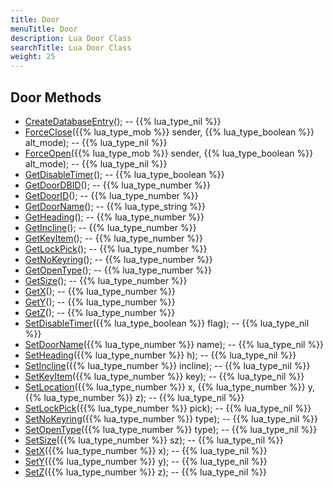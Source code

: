```yaml
---
title: Door
menuTitle: Door
description: Lua Door Class
searchTitle: Lua Door Class
weight: 25
---
```


## Door Methods
- [CreateDatabaseEntry](createdatabaseentry)(); -- {{% lua_type_nil %}}
- [ForceClose](forceclose)({{% lua_type_mob %}} sender, {{% lua_type_boolean %}} alt_mode); -- {{% lua_type_nil %}}
- [ForceOpen](forceopen)({{% lua_type_mob %}} sender, {{% lua_type_boolean %}} alt_mode); -- {{% lua_type_nil %}}
- [GetDisableTimer](getdisabletimer)(); -- {{% lua_type_boolean %}}
- [GetDoorDBID](getdoordbid)(); -- {{% lua_type_number %}}
- [GetDoorID](getdoorid)(); -- {{% lua_type_number %}}
- [GetDoorName](getdoorname)(); -- {{% lua_type_string %}}
- [GetHeading](getheading)(); -- {{% lua_type_number %}}
- [GetIncline](getincline)(); -- {{% lua_type_number %}}
- [GetKeyItem](getkeyitem)(); -- {{% lua_type_number %}}
- [GetLockPick](getlockpick)(); -- {{% lua_type_number %}}
- [GetNoKeyring](getnokeyring)(); -- {{% lua_type_number %}}
- [GetOpenType](getopentype)(); -- {{% lua_type_number %}}
- [GetSize](getsize)(); -- {{% lua_type_number %}}
- [GetX](getx)(); -- {{% lua_type_number %}}
- [GetY](gety)(); -- {{% lua_type_number %}}
- [GetZ](getz)(); -- {{% lua_type_number %}}
- [SetDisableTimer](setdisabletimer)({{% lua_type_boolean %}} flag); -- {{% lua_type_nil %}}
- [SetDoorName](setdoorname)({{% lua_type_number %}} name); -- {{% lua_type_nil %}}
- [SetHeading](setheading)({{% lua_type_number %}} h); -- {{% lua_type_nil %}}
- [SetIncline](setincline)({{% lua_type_number %}} incline); -- {{% lua_type_nil %}}
- [SetKeyItem](setkeyitem)({{% lua_type_number %}} key); -- {{% lua_type_nil %}}
- [SetLocation](setlocation)({{% lua_type_number %}} x, {{% lua_type_number %}} y, {{% lua_type_number %}} z); -- {{% lua_type_nil %}}
- [SetLockPick](setlockpick)({{% lua_type_number %}} pick); -- {{% lua_type_nil %}}
- [SetNoKeyring](setnokeyring)({{% lua_type_number %}} type); -- {{% lua_type_nil %}}
- [SetOpenType](setopentype)({{% lua_type_number %}} type); -- {{% lua_type_nil %}}
- [SetSize](setsize)({{% lua_type_number %}} sz); -- {{% lua_type_nil %}}
- [SetX](setx)({{% lua_type_number %}} x); -- {{% lua_type_nil %}}
- [SetY](sety)({{% lua_type_number %}} y); -- {{% lua_type_nil %}}
- [SetZ](setz)({{% lua_type_number %}} z); -- {{% lua_type_nil %}}
